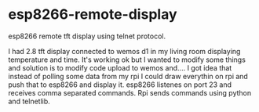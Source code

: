 # esp8266-remote-display
esp8266 remote tft display using telnet protocol.

I had 2.8 tft display connected to wemos d1 in my living room displaying temperature and time. It's working ok but I wanted to modify some things and solution is to modify code upload to wemos and.... I got idea that instead of polling some data from my rpi I could draw everythin on rpi and push that to esp8266 and display it. esp8266 listenes on port 23 and receives comma separated commands. Rpi sends commands using python and telnetlib.
